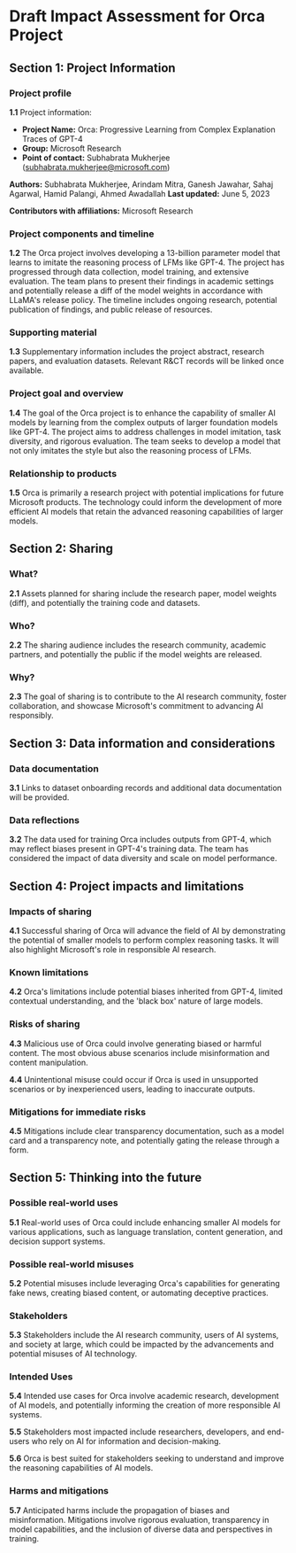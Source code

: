 # Draft Impact Assessment for Orca Project

## Section 1: Project Information

### Project profile

**1.1** Project information:

- **Project Name:** Orca: Progressive Learning from Complex Explanation Traces of GPT-4
- **Group:** Microsoft Research
- **Point of contact:** Subhabrata Mukherjee (subhabrata.mukherjee@microsoft.com)

**Authors:** Subhabrata Mukherjee, Arindam Mitra, Ganesh Jawahar, Sahaj Agarwal, Hamid Palangi, Ahmed Awadallah
**Last updated:** June 5, 2023

**Contributors with affiliations:** Microsoft Research

### Project components and timeline

**1.2** The Orca project involves developing a 13-billion parameter model that learns to imitate the reasoning process of LFMs like GPT-4. The project has progressed through data collection, model training, and extensive evaluation. The team plans to present their findings in academic settings and potentially release a diff of the model weights in accordance with LLaMA's release policy. The timeline includes ongoing research, potential publication of findings, and public release of resources.

### Supporting material

**1.3** Supplementary information includes the project abstract, research papers, and evaluation datasets. Relevant R&CT records will be linked once available.

### Project goal and overview

**1.4** The goal of the Orca project is to enhance the capability of smaller AI models by learning from the complex outputs of larger foundation models like GPT-4. The project aims to address challenges in model imitation, task diversity, and rigorous evaluation. The team seeks to develop a model that not only imitates the style but also the reasoning process of LFMs.

### Relationship to products

**1.5** Orca is primarily a research project with potential implications for future Microsoft products. The technology could inform the development of more efficient AI models that retain the advanced reasoning capabilities of larger models.

## Section 2: Sharing

### What?

**2.1** Assets planned for sharing include the research paper, model weights (diff), and potentially the training code and datasets.

### Who?

**2.2** The sharing audience includes the research community, academic partners, and potentially the public if the model weights are released.

### Why?

**2.3** The goal of sharing is to contribute to the AI research community, foster collaboration, and showcase Microsoft's commitment to advancing AI responsibly.

## Section 3: Data information and considerations

### Data documentation

**3.1** Links to dataset onboarding records and additional data documentation will be provided.

### Data reflections

**3.2** The data used for training Orca includes outputs from GPT-4, which may reflect biases present in GPT-4's training data. The team has considered the impact of data diversity and scale on model performance.

## Section 4: Project impacts and limitations

### Impacts of sharing

**4.1** Successful sharing of Orca will advance the field of AI by demonstrating the potential of smaller models to perform complex reasoning tasks. It will also highlight Microsoft's role in responsible AI research.

### Known limitations

**4.2** Orca's limitations include potential biases inherited from GPT-4, limited contextual understanding, and the 'black box' nature of large models.

### Risks of sharing

**4.3** Malicious use of Orca could involve generating biased or harmful content. The most obvious abuse scenarios include misinformation and content manipulation.

**4.4** Unintentional misuse could occur if Orca is used in unsupported scenarios or by inexperienced users, leading to inaccurate outputs.

### Mitigations for immediate risks

**4.5** Mitigations include clear transparency documentation, such as a model card and a transparency note, and potentially gating the release through a form.

## Section 5: Thinking into the future

### Possible real-world uses

**5.1** Real-world uses of Orca could include enhancing smaller AI models for various applications, such as language translation, content generation, and decision support systems.

### Possible real-world misuses

**5.2** Potential misuses include leveraging Orca's capabilities for generating fake news, creating biased content, or automating deceptive practices.

### Stakeholders

**5.3** Stakeholders include the AI research community, users of AI systems, and society at large, which could be impacted by the advancements and potential misuses of AI technology.

### Intended Uses

**5.4** Intended use cases for Orca involve academic research, development of AI models, and potentially informing the creation of more responsible AI systems.

**5.5** Stakeholders most impacted include researchers, developers, and end-users who rely on AI for information and decision-making.

**5.6** Orca is best suited for stakeholders seeking to understand and improve the reasoning capabilities of AI models.

### Harms and mitigations

**5.7** Anticipated harms include the propagation of biases and misinformation. Mitigations involve rigorous evaluation, transparency in model capabilities, and the inclusion of diverse data and perspectives in training.
